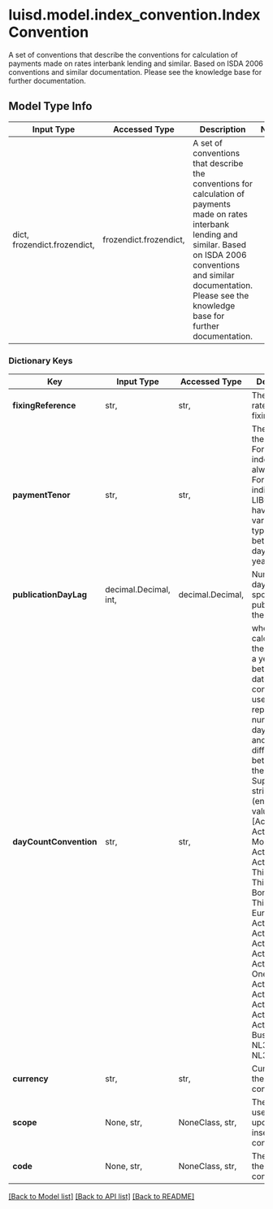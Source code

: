 # luisd.model.index_convention.IndexConvention

A set of conventions that describe the conventions for calculation of payments made on rates interbank lending and similar.  Based on ISDA 2006 conventions and similar documentation. Please see the knowledge base for further documentation.

## Model Type Info
Input Type | Accessed Type | Description | Notes
------------ | ------------- | ------------- | -------------
dict, frozendict.frozendict,  | frozendict.frozendict,  | A set of conventions that describe the conventions for calculation of payments made on rates interbank lending and similar.  Based on ISDA 2006 conventions and similar documentation. Please see the knowledge base for further documentation. | 

### Dictionary Keys
Key | Input Type | Accessed Type | Description | Notes
------------ | ------------- | ------------- | ------------- | -------------
**fixingReference** | str,  | str,  | The reference rate name for fixings. | 
**paymentTenor** | str,  | str,  | The tenor of the payment. For an OIS index this is always 1 day. For other indices, e.g. LIBOR it will have a variable tenor typically between 1 day and 1 year. | 
**publicationDayLag** | decimal.Decimal, int,  | decimal.Decimal,  | Number of days between spot and publication of the rate. | value must be a 32 bit integer
**dayCountConvention** | str,  | str,  | when calculating the fraction of a year between two dates, what convention is used to represent the number of days in a year  and difference between them.  Supported string (enumeration) values are: [Actual360, Act360, MoneyMarket, Actual365, Act365, Thirty360, ThirtyU360, Bond, ThirtyE360, EuroBond, ActualActual, ActAct, ActActIsda, ActActIsma, ActActIcma, OneOne, Act364, Act365F, Act365L, Act365_25, Act252, Bus252, NL360, NL365]. | 
**currency** | str,  | str,  | Currency of the index convention. | 
**scope** | None, str,  | NoneClass, str,  | The scope used when updating or inserting the convention. | [optional] 
**code** | None, str,  | NoneClass, str,  | The code of the convention. | [optional] 

[[Back to Model list]](../../README.md#documentation-for-models) [[Back to API list]](../../README.md#documentation-for-api-endpoints) [[Back to README]](../../README.md)

